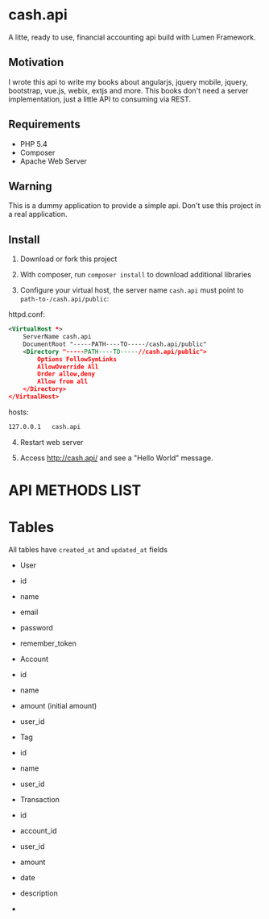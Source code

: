# cash.api

A litte, ready to use, financial accounting api build with Lumen Framework. 

## Motivation

I wrote this api to write my books about angularjs, jquery mobile, jquery, bootstrap, vue.js, webix, extjs and more. This books don't need a server implementation, just a little API to consuming via REST.

## Requirements

* PHP 5.4
* Composer
* Apache Web Server 

## Warning

This is a dummy application to provide a simple api. Don't use this project in a real application.

## Install

1) Download or fork this project 

2) With composer, run `composer install` to download additional libraries

3) Configure your virtual host, the server name `cash.api` must point to `path-to-/cash.api/public`: 

httpd.conf:
```xml
<VirtualHost *>
    ServerName cash.api
    DocumentRoot "-----PATH----TO-----/cash.api/public"
    <Directory "-----PATH----TO-----//cash.api/public">
        Options FollowSymLinks
        AllowOverride All
        Order allow,deny
        Allow from all
    </Directory>
</VirtualHost>
```

hosts:
```txt
127.0.0.1	cash.api
```
4) Restart web server

5) Access http://cash.api/ and see a "Hello World" message.

# API METHODS LIST



# Tables

All tables have `created_at` and `updated_at` fields

* User
 * id
 * name
 * email
 * password
 * remember_token

* Account
 * id
 * name
 * amount  (initial amount)
 * user_id 

* Tag
 * id
 * name
 * user_id

* Transaction
 * id
 * account_id
 * user_id
 * amount
 * date
 * description
 * 

 
